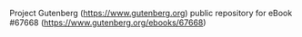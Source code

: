 Project Gutenberg (https://www.gutenberg.org) public repository for
eBook #67668 (https://www.gutenberg.org/ebooks/67668)
